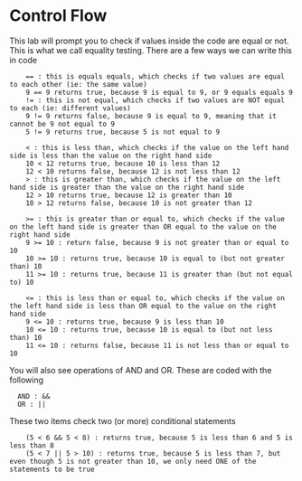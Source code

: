 # Control Flow 
 
This lab will prompt you to check if values inside the code are equal or not. This is what we call equality testing. There are a few ways we can write this in code
 
        == : this is equals equals, which checks if two values are equal to each other (ie: the same value)
        9 == 9 returns true, because 9 is equal to 9, or 9 equals equals 9
        != : this is not equal, which checks if two values are NOT equal to each (ie: different values)
        9 != 9 returns false, because 9 is equal to 9, meaning that it cannot be 9 not equal to 9
        5 != 9 returns true, because 5 is not equal to 9
        
        < : this is less than, which checks if the value on the left hand side is less than the value on the right hand side
        10 < 12 returns true, because 10 is less than 12
        12 < 10 returns false, because 12 is not less than 12
        > : this is greater than, which checks if the value on the left hand side is greater than the value on the right hand side
        12 > 10 returns true, because 12 is greater than 10
        10 > 12 returns false, because 10 is not greater than 12

        >= : this is greater than or equal to, which checks if the value on the left hand side is greater than OR equal to the value on the right hand side
        9 >= 10 : return false, because 9 is not greater than or equal to 10
        10 >= 10 : returns true, because 10 is equal to (but not greater than) 10
        11 >= 10 : returns true, because 11 is greater than (but not equal to) 10

        <= : this is less than or equal to, which checks if the value on the left hand side is less than OR equal to the value on the right hand side
        9 <= 10 : returns true, because 9 is less than 10
        10 <= 10 : returns true, because 10 is equal to (but not less than) 10
        11 <= 10 : returns false, because 11 is not less than or equal to 10
 
 You will also see operations of AND and OR. These are coded with the following
          
      AND : &&
      OR : ||
              
These two items check two (or more) conditional statements

        (5 < 6 && 5 < 8) : returns true, because 5 is less than 6 and 5 is less than 8
        (5 < 7 || 5 > 10) : returns true, because 5 is less than 7, but even though 5 is not greater than 10, we only need ONE of the statements to be true
